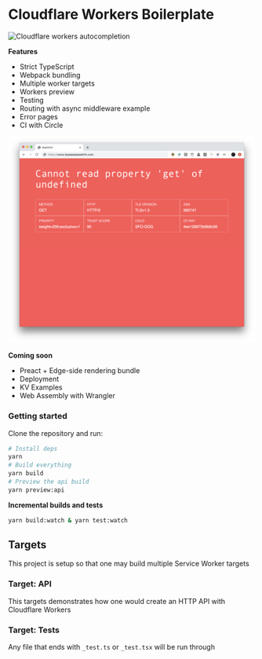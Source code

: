 # Cloudflare Workers Boilerplate

![Cloudflare workers autocompletion](./docs/screen-1.png)

**Features**

- Strict TypeScript
- Webpack bundling
- Multiple worker targets
- Workers preview
- Testing
- Routing with async middleware example
- Error pages
- CI with Circle

![Error page](./docs/screen-2.png)

**Coming soon**

- Preact + Edge-side rendering bundle
- Deployment
- KV Examples
- Web Assembly with Wrangler

### Getting started

Clone the repository and run:

```bash
# Install deps
yarn
# Build everything
yarn build
# Preview the api build
yarn preview:api
```

**Incremental builds and tests**

```bash
yarn build:watch & yarn test:watch
```

## Targets

This project is setup so that one may build multiple Service Worker targets

### Target: API

This targets demonstrates how one would create an HTTP API with Cloudflare Workers

### Target: Tests

Any file that ends with `_test.ts` or `_test.tsx` will be run through
